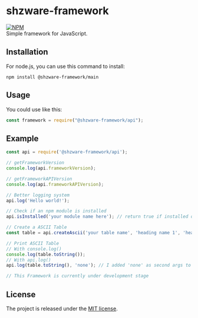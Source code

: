 # shzware-framework
[![NPM](https://nodei.co/npm/@shzware-framework/main.png?stars&downloads)](https://nodei.co/npm/@shzware-framework/main/)  
Simple framework for JavaScript.

## Installation
For node.js, you can use this command to install:

    npm install @shzware-framework/main

## Usage
You could use like this:
```JavaScript
const framework = require("@shzware-framework/api");
```
## Example
```JavaScript
const api = require('@shzware-framework/api');

// getFrameworkVersion
console.log(api.frameworkVersion);

// getFrameworkAPIVersion
console.log(api.frameworkAPIVersion);

// Better logging system
api.log('Hello world!');

// Check if an npm module is installed
api.isInstalled('your module name here'); // return true if installed or return false if isn't installed

// Create a ASCII Table
const table = api.createAscii('your table name', 'heading name 1', 'heading name 2');

// Print ASCII Table
// With console.log()
console.log(table.toString());
// With api.log()
api.log(table.toString(), 'none'); // I added 'none' as second args to remove the date time at beginning to avoid the ascii table looking weird

// This Framework is currently under development stage
```

## License
The project is released under the [MIT license](http://www.opensource.org/licenses/MIT).
